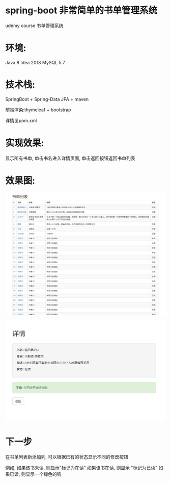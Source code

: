 # spring-boot 非常简单的书单管理系统
udemy course 书单管理系统

# 环境:
Java 8 Idea 2018 MySQL 5.7

# 技术栈:
SpringBoot + Spring-Data JPA + maven 

前端渲染:thymeleaf + bootstrap

详情见pom.xml


# 实现效果: 
显示所有书单, 单击书名进入详情页面, 单击返回按钮返回书单列表

# 效果图:
![image](images/show1.png)


![image](images/show2.png)

# 下一步
在书单列表新添加列, 可以根据已有的状态显示不同的修改按钮

例如, 如果该书未读, 则显示"标记为在读"
     如果该书在读, 则显示 "标记为已读"
     如果已读, 则显示一个绿色的钩

